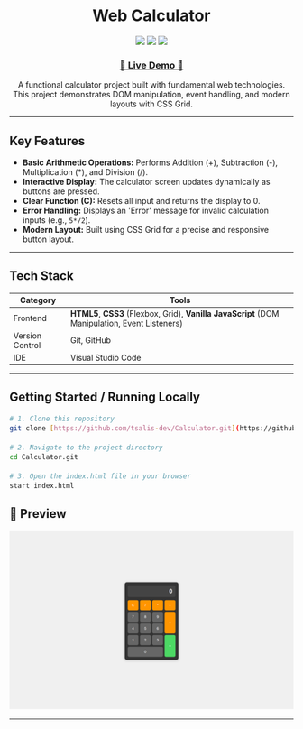 <h1 align="center">Web Calculator</h1>

<p align="center">
  <img src="https://img.shields.io/badge/HTML5-E34F26?logo=html5&logoColor=white" />
  <img src="https://img.shields.io/badge/CSS3-1572B6?logo=css3&logoColor=white" />
  <img src="https://img.shields.io/badge/JavaScript-F7DF1E?logo=javascript&logoColor=black" />
</p>

<h3 align="center">
  <a href="https://tsalis-dev.github.io/Calculator/">🚀 Live Demo 🚀</a>
</h3>

<p align="center">
  A functional calculator project built with fundamental web technologies. This project demonstrates DOM manipulation, event handling, and modern layouts with CSS Grid.
</p>

---

## Key Features

- **Basic Arithmetic Operations:** Performs Addition (+), Subtraction (-), Multiplication (*), and Division (/).
- **Interactive Display:** The calculator screen updates dynamically as buttons are pressed.
- **Clear Function (C):** Resets all input and returns the display to 0.
- **Error Handling:** Displays an 'Error' message for invalid calculation inputs (e.g., `5*/2`).
- **Modern Layout:** Built using CSS Grid for a precise and responsive button layout.

---

## Tech Stack

| Category | Tools |
|-----------|--------|
| Frontend | **HTML5**, **CSS3** (Flexbox, Grid), **Vanilla JavaScript** (DOM Manipulation, Event Listeners) |
| Version Control | Git, GitHub |
| IDE | Visual Studio Code |

---

## Getting Started / Running Locally

```bash
# 1. Clone this repository
git clone [https://github.com/tsalis-dev/Calculator.git](https://github.com/tsalis-dev/Calculator.git)

# 2. Navigate to the project directory
cd Calculator.git

# 3. Open the index.html file in your browser
start index.html
```

## 📸 Preview

![Calculator Screenshot](./preview.png)

---
